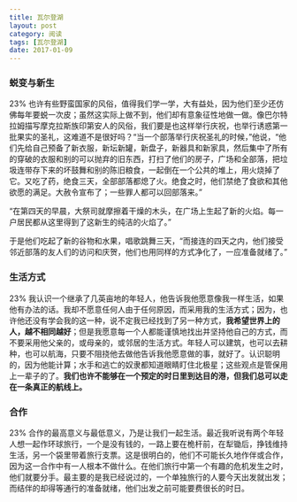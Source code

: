 ```yaml
---
title: 瓦尔登湖
layout: post
category: 阅读
tags: [瓦尔登湖]
date: 2017-01-09
---
```


### 蜕变与新生
23%
也许有些野蛮国家的风俗，值得我们学一学，大有益处，因为他们至少还仿佛每年要蜕一次皮；虽然这实际上做不到，他们却有意象征性地做一做。像巴尔特拉姆描写摩克拉斯族印第安人的风俗，我们要是也这样举行庆祝，也举行诱惑第一批果实的圣礼，这难道不是很好吗？“当一个部落举行庆祝圣礼的时候，”他说，“他们先给自己预备了新衣服，新坛新罐，新盘子，新器具和新家具，然后集中了所有的穿破的衣服和别的可以抛弃的旧东西，打扫了他们的房子，广场和全部落，把垃圾连带存下来的坏鼓舞和别的陈旧粮食，一起倒在一个公共的堆上，用火烧掉了它。又吃了药，绝食三天，全部部落都熄了火。绝食之时，他们禁绝了食欲和其他欲愿的满足。大赦令宣布了；一些罪人都可以回部落来。”

“在第四天的早晨，大祭司就摩擦着干燥的木头，在广场上生起了新的火焰。每一户居民都从这里得到了这新生的纯洁的火焰了。”

于是他们吃起了新的谷物和水果，唱歌跳舞三天，“而接连的四天之内，他们接受邻近部落的友人们的访问和庆贺，他们也用同样的方式净化了，一应准备就绪了。”

### 生活方式
23%
我认识一个继承了几英亩地的年轻人，他告诉我他愿意像我一样生活，如果他有办法的话。我却不愿意任何人由于任何原因，而采用我的生活方式；因为，也许他还没有学会我的这一种，说不定我已经找到了另一种方式，**我希望世界上的人，越不相同越好**；但是我愿意每一个人都能谨慎地找出并坚持他自己的方式，而不要采用他父亲的，或母亲的，或邻居的生活方式。年轻人可以建筑，也可以去耕种，也可以航海，只要不阻挠他去做他告诉我他愿意做的事，就好了。认识聪明的，因为他能计算；水手和逃亡的奴隶都知道眼睛盯住北极星；这些观点是管保用上一辈子的了。**我们也许不能够在一个预定的时日里到达目的港，但我们总可以走在一条真正的航线上。**

### 合作
23%
合作的最高意义与最低意义，乃是让我们一起生活。最近我听说有两个年轻人想一起作环球旅行，一个是没有钱的，一路上要在桅杆前，在犁锄后，挣钱维持生活，另一个袋里带着旅行支票。这是很明白的，他们不可能长久地作伴或合作，因为这一合作中有一人根本不做什么。在他们旅行中第一个有趣的危机发生之时，他们就要分手。最主要的是我已经说过的，一个单独旅行的人要今天出发就出发；而结伴的却得等通行的准备就绪，他们出发之前可能要费很长的时日。